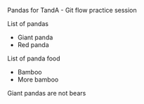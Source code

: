 Pandas for TandA - Git flow practice session

List of pandas
* Giant panda
* Red panda

List of panda food
* Bamboo
* More bamboo

Giant pandas are not bears

